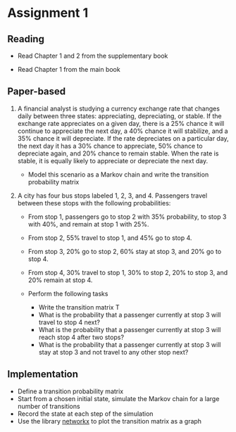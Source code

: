 # Assignment 1 

## Reading 

- Read Chapter 1 and 2 from the supplementary book

- Read Chapter 1 from the main book

## Paper-based 

1. A financial analyst is studying a currency exchange rate that changes daily between three states: appreciating, depreciating, or stable. If the exchange rate appreciates on a given day, there is a 25% chance it will continue to appreciate the next day, a 40% chance it will stabilize, and a 35% chance it will depreciate. If the rate depreciates on a particular day, the next day it has a 30% chance to appreciate, 50% chance to depreciate again, and 20% chance to remain stable. When the rate is stable, it is equally likely to appreciate or depreciate the next day.
    - Model this scenario as a Markov chain and write the transition probability matrix

2. A city has four bus stops labeled 1, 2, 3, and 4. Passengers travel between these stops with the following probabilities:
	- From stop 1, passengers go to stop 2 with 35% probability, to stop 3 with 40%, and remain at stop 1 with 25%.
	- From stop 2, 55% travel to stop 1, and 45% go to stop 4.
	- From stop 3, 20% go to stop 2, 60% stay at stop 3, and 20% go to stop 4.
	- From stop 4, 30% travel to stop 1, 30% to stop 2, 20% to stop 3, and 20% remain at stop 4.

    - Perform the following tasks
        - Write the transition matrix T
        - What is the probability that a passenger currently at stop 3 will travel to stop 4 next?
    	- What is the probability that a passenger currently at stop 3 will reach stop 4 after two stops?
    	- What is the probability that a passenger currently at stop 3 will stay at stop 3 and not travel to any other stop next?


## Implementation 

- Define a transition probability matrix 
- Start from a chosen initial state, simulate the Markov chain for a large number of transitions 
- Record the state at each step of the simulation
- Use the library [networkx](https://networkx.org/) to plot the transition matrix as a graph 
